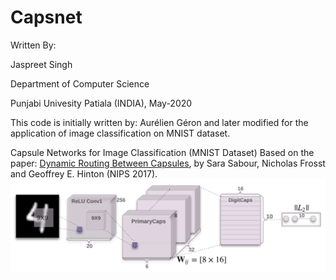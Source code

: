 # Capsnet
Written By: 

Jaspreet Singh

Department of Computer Science

Punjabi Univesity Patiala (INDIA),
May-2020

This code is initially written by: Aurélien Géron and later modified for the application of image classification on MNIST dataset.

Capsule Networks for Image Classification (MNIST Dataset)
Based on the paper: [Dynamic Routing Between Capsules](https://arxiv.org/abs/1710.09829), by Sara Sabour, Nicholas Frosst and Geoffrey E. Hinton (NIPS 2017).
![Capsnet Architecture](capsnet.png)
